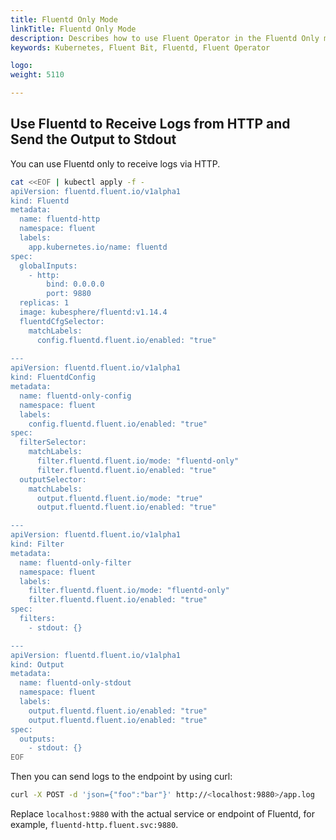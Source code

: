 ```yaml
---
title: Fluentd Only Mode
linkTitle: Fluentd Only Mode
description: Describes how to use Fluent Operator in the Fluentd Only mode.
keywords: Kubernetes, Fluent Bit, Fluentd, Fluent Operator

logo: 
weight: 5110

---
```


## Use Fluentd to Receive Logs from HTTP and Send the Output to Stdout

You can use Fluentd only to receive logs via HTTP.

```bash
cat <<EOF | kubectl apply -f -
apiVersion: fluentd.fluent.io/v1alpha1
kind: Fluentd
metadata:
  name: fluentd-http
  namespace: fluent
  labels:
    app.kubernetes.io/name: fluentd
spec:
  globalInputs:
    - http: 
        bind: 0.0.0.0
        port: 9880
  replicas: 1
  image: kubesphere/fluentd:v1.14.4
  fluentdCfgSelector: 
    matchLabels:
      config.fluentd.fluent.io/enabled: "true"
   
---
apiVersion: fluentd.fluent.io/v1alpha1
kind: FluentdConfig
metadata:
  name: fluentd-only-config
  namespace: fluent
  labels:
    config.fluentd.fluent.io/enabled: "true"
spec:
  filterSelector:
    matchLabels:
      filter.fluentd.fluent.io/mode: "fluentd-only"
      filter.fluentd.fluent.io/enabled: "true"
  outputSelector:
    matchLabels:
      output.fluentd.fluent.io/mode: "true"
      output.fluentd.fluent.io/enabled: "true"

---
apiVersion: fluentd.fluent.io/v1alpha1
kind: Filter
metadata:
  name: fluentd-only-filter
  namespace: fluent
  labels:
    filter.fluentd.fluent.io/mode: "fluentd-only"
    filter.fluentd.fluent.io/enabled: "true"
spec: 
  filters: 
    - stdout: {}

---
apiVersion: fluentd.fluent.io/v1alpha1
kind: Output
metadata:
  name: fluentd-only-stdout
  namespace: fluent
  labels:
    output.fluentd.fluent.io/enabled: "true"
    output.fluentd.fluent.io/enabled: "true"
spec: 
  outputs: 
    - stdout: {}
EOF
```

Then you can send logs to the endpoint by using curl:

```bash
curl -X POST -d 'json={"foo":"bar"}' http://<localhost:9880>/app.log
```

<Notice type='note'>

Replace `localhost:9880` with the actual service or endpoint of Fluentd, for example, `fluentd-http.fluent.svc:9880`.

</Notice>



